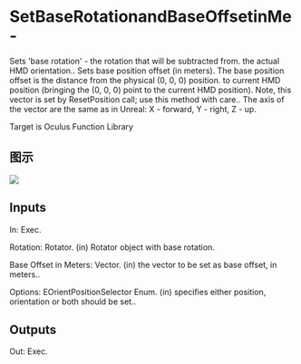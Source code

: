 # SetBaseRotationandBaseOffsetinMe-

Sets 'base rotation' - the rotation that will be subtracted from. the actual HMD orientation.. Sets base position offset (in meters). The base position offset is the distance from the physical (0, 0, 0) position. to current HMD position (bringing the (0, 0, 0) point to the current HMD position). Note, this vector is set by ResetPosition call; use this method with care.. The axis of the vector are the same as in Unreal: X - forward, Y - right, Z - up.

Target is Oculus Function Library

## 图示

![]($-20221218-20154940.png)

## Inputs

In: Exec.

Rotation: Rotator. (in) Rotator object with base rotation.

Base Offset in Meters: Vector. (in) the vector to be set as base offset, in meters..

Options: EOrientPositionSelector Enum. (in) specifies either position, orientation or both should be set..  

## Outputs

Out: Exec.

